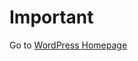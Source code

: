 <h1>Important</h1>
Go to <a href="https://www.WordPress.com" target="_blank">WordPress Homepage</a>
